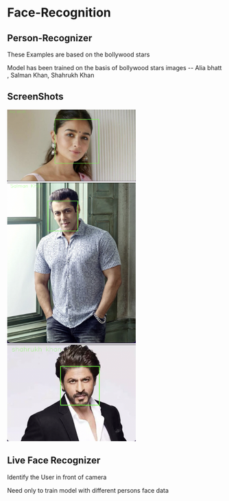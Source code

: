 # Face-Recognition

## Person-Recognizer

<p>These Examples are based on the bollywood stars</p>
<p>Model has been trained on the basis of bollywood stars images -- Alia bhatt , Salman Khan, Shahrukh Khan</p>

## ScreenShots

<p>
<img src="./example.png" alt="example image" width="300"/>
<img src="./example2.png" alt="example image" width="300"/>
<img src="./example3.png" alt="example image" width="300"/>
</p>

## Live Face Recognizer

<p>Identify the User in front of camera</p>
<p>Need only to train model with different persons face data</p>
